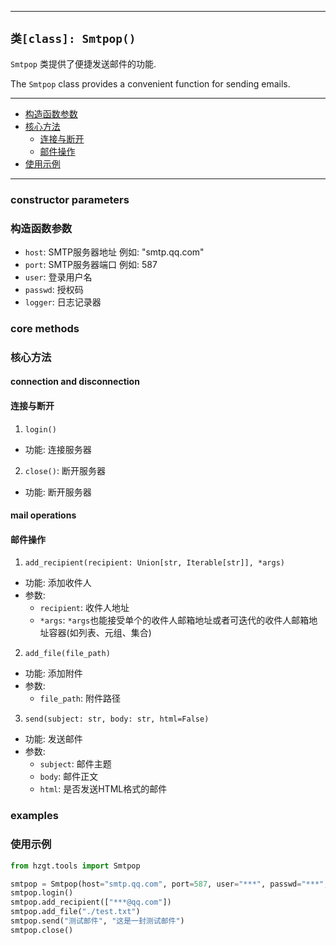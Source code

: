 
---
`类[class]: Smtpop()`
---

`Smtpop` 类提供了便捷发送邮件的功能.

The `Smtpop` class provides a convenient function for sending emails.

---
- [构造函数参数](#constructor-parameters)
- [核心方法](#core-methods)
  - [连接与断开](#connection-and-disconnection)
  - [邮件操作](#mail-operations)
- [使用示例](#examples)
---

### constructor parameters
### 构造函数参数
- `host`: SMTP服务器地址 例如: "smtp.qq.com"
- `port`: SMTP服务器端口 例如: 587
- `user`: 登录用户名
- `passwd`: 授权码
- `logger`: 日志记录器

### core methods
### 核心方法
#### connection and disconnection
#### 连接与断开
1. `login()`
- 功能: 连接服务器

2. `close()`: 断开服务器
- 功能: 断开服务器

#### mail operations
#### 邮件操作
1. `add_recipient(recipient: Union[str, Iterable[str]], *args)`
- 功能: 添加收件人
- 参数:
  - `recipient`: 收件人地址
  - `*args`: `*args`也能接受单个的收件人邮箱地址或者可迭代的收件人邮箱地址容器(如列表、元组、集合)

2. `add_file(file_path)`
- 功能: 添加附件
- 参数:
  - `file_path`: 附件路径

3. `send(subject: str, body: str, html=False)`
- 功能: 发送邮件
- 参数:
  - `subject`: 邮件主题
  - `body`: 邮件正文 
  - `html`: 是否发送HTML格式的邮件

### examples
### 使用示例
```python
from hzgt.tools import Smtpop

smtpop = Smtpop(host="smtp.qq.com", port=587, user="***", passwd="***", logger=None)
smtpop.login()
smtpop.add_recipient(["***@qq.com"])
smtpop.add_file("./test.txt")
smtpop.send("测试邮件", "这是一封测试邮件")
smtpop.close()
```
